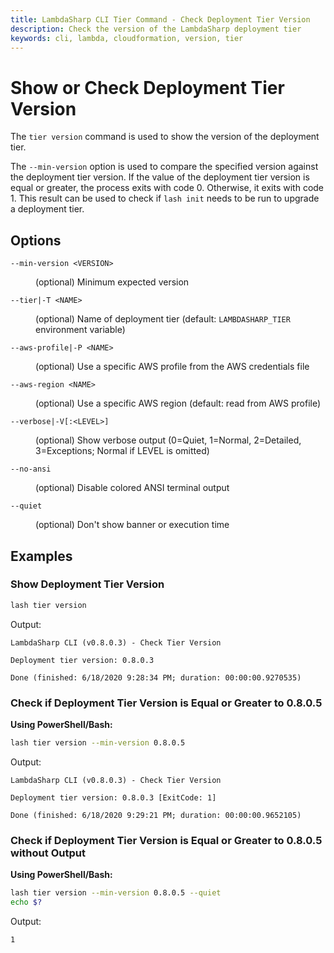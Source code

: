 ```yaml
---
title: LambdaSharp CLI Tier Command - Check Deployment Tier Version
description: Check the version of the LambdaSharp deployment tier
keywords: cli, lambda, cloudformation, version, tier
---
```

# Show or Check Deployment Tier Version

The `tier version` command is used to show the version of the deployment tier.

The `--min-version` option is used to compare the specified version against the deployment tier version. If the value of the deployment tier version is equal or greater, the process exits with code 0. Otherwise, it exits with code 1. This result can be used to check if `lash init` needs to be run to upgrade a deployment tier.

## Options

<dl>

<dt><code>--min-version &lt;VERSION&gt;</code></dt>
<dd>

(optional) Minimum expected version
</dd>

<dt><code>--tier|-T &lt;NAME&gt;</code></dt>
<dd>

(optional) Name of deployment tier (default: <code>LAMBDASHARP_TIER</code> environment variable)
</dd>

<dt><code>--aws-profile|-P &lt;NAME&gt;</code></dt>
<dd>

(optional) Use a specific AWS profile from the AWS credentials file
</dd>

<dt><code>--aws-region &lt;NAME&gt;</code></dt>
<dd>

(optional) Use a specific AWS region (default: read from AWS profile)
</dd>

<dt><code>--verbose|-V[:&lt;LEVEL&gt;]</code></dt>
<dd>

(optional) Show verbose output (0=Quiet, 1=Normal, 2=Detailed, 3=Exceptions; Normal if LEVEL is omitted)
</dd>

<dt><code>--no-ansi</code></dt>
<dd>

(optional) Disable colored ANSI terminal output
</dd>

<dt><code>--quiet</code></dt>
<dd>

(optional) Don't show banner or execution time
</dd>

</dl>

## Examples

### Show Deployment Tier Version

```bash
lash tier version
```

Output:
```
LambdaSharp CLI (v0.8.0.3) - Check Tier Version

Deployment tier version: 0.8.0.3

Done (finished: 6/18/2020 9:28:34 PM; duration: 00:00:00.9270535)
```

### Check if Deployment Tier Version is Equal or Greater to 0.8.0.5

__Using PowerShell/Bash:__
```bash
lash tier version --min-version 0.8.0.5
```

Output:
```
LambdaSharp CLI (v0.8.0.3) - Check Tier Version

Deployment tier version: 0.8.0.3 [ExitCode: 1]

Done (finished: 6/18/2020 9:29:21 PM; duration: 00:00:00.9652105)
```

### Check if Deployment Tier Version is Equal or Greater to 0.8.0.5 without Output

__Using PowerShell/Bash:__
```bash
lash tier version --min-version 0.8.0.5 --quiet
echo $?
```

Output:
```
1
```
